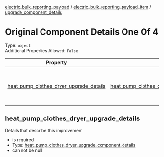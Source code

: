 


  
[electric_bulk_reporting_payload](electric_bulk_reporting_payload.md) / [electric_bulk_reporting_payload_item](electric_bulk_reporting_payload_item.md) / [upgrade_component_details](upgrade_component_details.md)
# Original Component Details One Of 4
  
Type: `object`  
Additional Properties Allowed: `False`  
  

|Property|Type|Required|Format|Title|
| :---: | :---: | :---: | :---: | :---: |
|[heat_pump_clothes_dryer_upgrade_details](#heat_pump_clothes_dryer_upgrade_details)|[heat_pump_clothes_dryer_upgrade_component_details](heat_pump_clothes_dryer_upgrade_component_details.md)|:white_check_mark:||Heat Pump Clothes Dryer Upgrade Component Details|

## heat_pump_clothes_dryer_upgrade_details
  
Details that describe this improvement  
  

- is required
- Type: [heat_pump_clothes_dryer_upgrade_component_details](heat_pump_clothes_dryer_upgrade_component_details.md)
- can not be null

